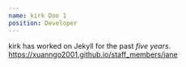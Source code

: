 ```yaml
---
name: kirk Doe 1
position: Developer
---
```

kirk has worked on Jekyll for the past *five years*.
https://xuanngo2001.github.io/staff_members/jane
